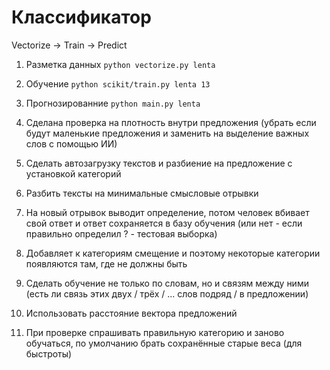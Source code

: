 # Классификатор

Vectorize -> Train -> Predict

1. Разметка данных ``` python vectorize.py lenta ```
2. Обучение ``` python scikit/train.py lenta 13 ```
3. Прогнозированние ``` python main.py lenta ```


1. Сделана проверка на плотность внутри предложения (убрать если будут маленькие предложения и заменить на выделение важных слов с помощью ИИ)
2. Сделать автозагрузку текстов и разбиение на предложение с установкой категорий
3. Разбить тексты на минимальные смысловые отрывки
4. На новый отрывок выводит определение, потом человек вбивает свой ответ и ответ сохраняется в базу обучения (или нет - если правильно определил ? - тестовая выборка)
5. Добавляет к категориям смещение и поэтому некоторые категории появляются там, где не должны быть
6. Сделать обучение не только по словам, но и связям между ними (есть ли связь этих двух / трёх / ... слов подряд / в предложении)
7. Использовать расстояние вектора предложений
8. При проверке спрашивать правильную категорию и заново обучаться, по умолчанию брать сохранённые старые веса (для быстроты)

